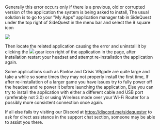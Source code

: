 Generally this error occurs only if there is a previous, old or corrupted version of the application the system is being asked to install, The usual solution is to go to your "My Apps" application manager tab in SideQuest under the top right of SideQuest in the menu bar and select the 9 square icon

![](https://cdn.discordapp.com/attachments/615234075778875453/695196680361869342/Screenshot_1464.png)

Then locate the related application causing the error and uninstall it by clicking the ![](https://cdn.discordapp.com/attachments/615234075778875453/695197318315638894/Screenshot_1465.png)
gear icon right of the application in the page, after installation restart your headset and attempt re-installation the application again.

Some applications such as Pavlov and Crisis VRgade are quite large and take a while so some times they may not properly install the first time, If after re-installation of a larger game you have issues try to fully power off the headset and re power it before launching the application, Else you can try to install the application with either a different cable and USB port (preferably not 3.0) or using Wireless mode over your Wi-Fi Router for a possibly more consistent connection once again.

If all else fails try visiting our Discord at https://discord.me/sidequestvr to ask for direct assistance in the support chat section, someone may be able to assist you there.